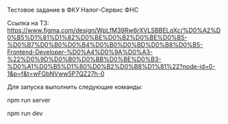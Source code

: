 Тестовое задание в ФКУ Налог-Сервис ФНС

Ссылка на ТЗ: https://www.figma.com/design/WpLfM39Rw6rXVLSBBELqXc/%D0%A2%D0%B5%D1%81%D1%82%D0%BE%D0%B2%D0%BE%D0%B5-%D0%B7%D0%B0%D0%B4%D0%B0%D0%BD%D0%B8%D0%B5-Frontend-Developer-%D0%A4%D0%9A%D0%A3-%22%D0%9D%D0%B0%D0%BB%D0%BE%D0%B3-%D0%A1%D0%B5%D1%80%D0%B2%D0%B8%D1%81%22?node-id=0-1&p=f&t=wFGbNVww5P7QZ27h-0

Для запуска выполнить следующие команды:

npm run server

npm run dev
